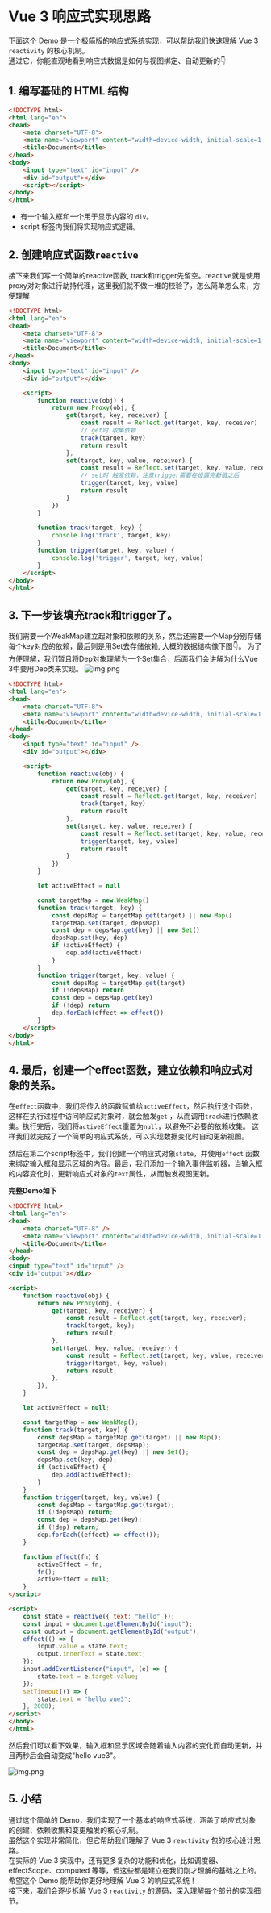 # Vue 3 响应式实现思路

下面这个 Demo 是一个极简版的响应式系统实现，可以帮助我们快速理解 Vue 3 `reactivity` 的核心机制。  
通过它，你能直观地看到响应式数据是如何与视图绑定、自动更新的👇

## 1. 编写基础的 HTML 结构

```html
<!DOCTYPE html>
<html lang="en">
<head>
    <meta charset="UTF-8">
    <meta name="viewport" content="width=device-width, initial-scale=1.0">
    <title>Document</title>
</head>
<body>
    <input type="text" id="input" />
    <div id="output"></div>
    <script></script>
</body>
</html>
```

- 有一个输入框和一个用于显示内容的 `div`。
- script 标签内我们将实现响应式逻辑。

## 2. 创建响应式函数`reactive`

接下来我们写一个简单的reactive函数, track和trigger先留空。reactive就是使用proxy对对象进行劫持代理，这里我们就不做一堆的校验了，怎么简单怎么来，方便理解

```html
<!DOCTYPE html>
<html lang="en">
<head>
    <meta charset="UTF-8">
    <meta name="viewport" content="width=device-width, initial-scale=1.0">
    <title>Document</title>
</head>
<body>
    <input type="text" id="input" />
    <div id="output"></div>

    <script>
        function reactive(obj) {
            return new Proxy(obj, {
                get(target, key, receiver) {
                    const result = Reflect.get(target, key, receiver)
                    // get时 收集依赖
                    track(target, key)
                    return result
                },
                set(target, key, value, receiver) {
                    const result = Reflect.set(target, key, value, receiver)
                    // set时 触发依赖，注意trigger需要在设置完新值之后
                    trigger(target, key, value)
                    return result
                }
            })
        }
        
        function track(target, key) {
            console.log('track', target, key)
        }
        function trigger(target, key, value) {
            console.log('trigger', target, key, value)
        }
    </script>
</body>
</html>
```

## 3. 下一步该填充track和trigger了。

我们需要一个WeakMap建立起对象和依赖的关系，然后还需要一个Map分别存储每个key对应的依赖，最后则是用Set去存储依赖,
大概的数据结构像下图👇。
为了方便理解，我们暂且将Dep对象理解为一个Set集合，后面我们会讲解为什么Vue 3中要用Dep类来实现。
![img.png](./images/dep-struct.png)

```html
<!DOCTYPE html>
<html lang="en">
<head>
    <meta charset="UTF-8">
    <meta name="viewport" content="width=device-width, initial-scale=1.0">
    <title>Document</title>
</head>
<body>
    <input type="text" id="input" />
    <div id="output"></div>

    <script>
        function reactive(obj) {
            return new Proxy(obj, {
                get(target, key, receiver) {
                    const result = Reflect.get(target, key, receiver)
                    track(target, key)
                    return result
                },
                set(target, key, value, receiver) {
                    const result = Reflect.set(target, key, value, receiver)
                    trigger(target, key, value)
                    return result
                }
            })
        }

        let activeEffect = null

        const targetMap = new WeakMap()
        function track(target, key) {
            const depsMap = targetMap.get(target) || new Map()
            targetMap.set(target, depsMap)
            const dep = depsMap.get(key) || new Set()
            depsMap.set(key, dep)
            if (activeEffect) {
                dep.add(activeEffect)
            }
        }
        function trigger(target, key, value) {
            const depsMap = targetMap.get(target)
            if (!depsMap) return
            const dep = depsMap.get(key)
            if (!dep) return
            dep.forEach(effect => effect())
        }
    </script>
</body>
</html>
```

## 4. 最后，创建一个effect函数，建立依赖和响应式对象的关系。

在`effect`函数中，我们将传入的函数赋值给`activeEffect`，然后执行这个函数，这样在执行过程中访问响应式对象时，就会触发`get`
，从而调用`track`进行依赖收集。执行完后，我们将`activeEffect`重置为`null`，以避免不必要的依赖收集。
这样我们就完成了一个简单的响应式系统，可以实现数据变化时自动更新视图。

然后在第二个script标签中，我们创建一个响应式对象`state`，并使用`effect`
函数来绑定输入框和显示区域的内容。最后，我们添加一个输入事件监听器，当输入框的内容变化时，更新响应式对象的`text`属性，从而触发视图更新。

**完整Demo如下**

```html
<!DOCTYPE html>
<html lang="en">
<head>
    <meta charset="UTF-8" />
    <meta name="viewport" content="width=device-width, initial-scale=1.0" />
    <title>Document</title>
</head>
<body>
<input type="text" id="input" />
<div id="output"></div>

<script>
    function reactive(obj) {
        return new Proxy(obj, {
            get(target, key, receiver) {
                const result = Reflect.get(target, key, receiver);
                track(target, key);
                return result;
            },
            set(target, key, value, receiver) {
                const result = Reflect.set(target, key, value, receiver);
                trigger(target, key, value);
                return result;
            },
        });
    }

    let activeEffect = null;

    const targetMap = new WeakMap();
    function track(target, key) {
        const depsMap = targetMap.get(target) || new Map();
        targetMap.set(target, depsMap);
        const dep = depsMap.get(key) || new Set();
        depsMap.set(key, dep);
        if (activeEffect) {
            dep.add(activeEffect);
        }
    }
    function trigger(target, key, value) {
        const depsMap = targetMap.get(target);
        if (!depsMap) return;
        const dep = depsMap.get(key);
        if (!dep) return;
        dep.forEach((effect) => effect());
    }

    function effect(fn) {
        activeEffect = fn;
        fn();
        activeEffect = null;
    }
</script>

<script>
    const state = reactive({ text: "hello" });
    const input = document.getElementById("input");
    const output = document.getElementById("output");
    effect(() => {
        input.value = state.text;
        output.innerText = state.text;
    });
    input.addEventListener("input", (e) => {
        state.text = e.target.value;
    });
    setTimeout(() => {
        state.text = "hello vue3";
    }, 2000);
</script>
</body>
</html>
```

然后我们可以看下效果，输入框和显示区域会随着输入内容的变化而自动更新，并且两秒后会自动变成"hello vue3"。

![img.png](./images/demo.gif)

## 5. 小结

通过这个简单的 Demo，我们实现了一个基本的响应式系统，涵盖了响应式对象的创建、依赖收集和变更触发的核心机制。  
虽然这个实现非常简化，但它帮助我们理解了 Vue 3 `reactivity` 包的核心设计思路。  
在实际的 Vue 3 实现中，还有更多复杂的功能和优化，比如调度器、effectScope、computed
等等，但这些都是建立在我们刚才理解的基础之上的。  
希望这个 Demo 能帮助你更好地理解 Vue 3 的响应式系统！  
接下来，我们会逐步拆解 Vue 3 `reactivity` 的源码，深入理解每个部分的实现细节。